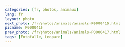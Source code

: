 ```yaml
---
categories: [fr, photos, animaux]
lang: fr
layout: photo
next_photo: /fr/photos/animals/animals-P0000415.html
picname: P0000416
prev_photo: /fr/photos/animals/animals-P0000417.html
tags: [Fotofalle, Leopard]
---
```

